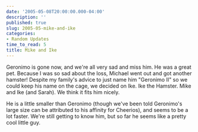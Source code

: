 ```yaml
---
date: '2005-05-08T20:00:00.000-04:00'
description: ''
published: true
slug: 2005-05-mike-and-ike
categories:
- Random Updates
time_to_read: 5
title: Mike and Ike
---
```


Geronimo is gone now, and we're all very sad and miss him.  He was a great pet.  Because I was so sad about the loss, Michael went out and got another hamster!  Despite my family's advice to just name him "Geronimo II" so we could keep his name on the cage, we decided on Ike.  Ike the Hamster.  Mike and Ike (and Sarah).  We think it fits him nicely.

He is a little smaller than Geronimo (though we've been told Geronimo's large size can be attributed to his affinity for Cheerios), and seems to be a lot faster.  We're still getting to know him, but so far he seems like a pretty cool little guy.